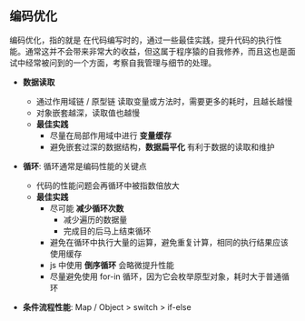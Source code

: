 ## 编码优化

编码优化，指的就是 在代码编写时的，通过一些最佳实践，提升代码的执行性能。通常这并不会带来非常大的收益，但这属于程序猿的自我修养，而且这也是面试中经常被问到的一个方面，考察自我管理与细节的处理。

- **数据读取**

  - 通过作用域链 / 原型链 读取变量或方法时，需要更多的耗时，且越长越慢
  - 对象嵌套越深，读取值也越慢
  - **最佳实践**
    - 尽量在局部作用域中进行 **变量缓存**
    - 避免嵌套过深的数据结构，**数据扁平化** 有利于数据的读取和维护

- **循环**: 循环通常是编码性能的关键点

  - 代码的性能问题会再循环中被指数倍放大
  - **最佳实践**
    - 尽可能 **减少循环次数**
      - 减少遍历的数据量
      - 完成目的后马上结束循环
    - 避免在循环中执行大量的运算，避免重复计算，相同的执行结果应该使用缓存
    - js 中使用 **倒序循环** 会略微提升性能
    - 尽量避免使用 for-in 循环，因为它会枚举原型对象，耗时大于普通循环

- **条件流程性能**: Map / Object > switch > if-else
